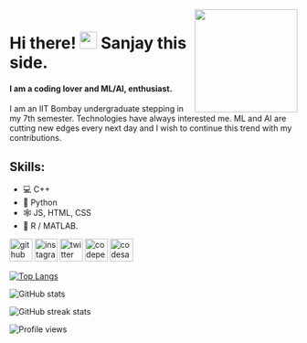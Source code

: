 <img align="right" height="180px" src="https://media.giphy.com/media/VTtANKl0beDFQRLDTh/giphy.gif" />

# Hi there! <img src="https://raw.githubusercontent.com/MartinHeinz/MartinHeinz/master/wave.gif" width="30px" style="max-width:100%;"> Sanjay this side.

#### I am a coding lover and ML/AI, enthusiast.

I am an IIT Bombay undergraduate stepping in my 7th semester. Technologies have always interested me. ML and AI are cutting new edges every next day and I wish to continue this trend with my contributions.



##  Skills:
- 💻 C++ 
- 🐍 Python 
- 🕸 JS, HTML, CSS 
- 🧮 R / MATLAB.



[<img src='https://cdn.jsdelivr.net/npm/simple-icons@3.0.1/icons/github.svg' alt='github' height='40'>](https://github.com/sanjaykazi)  [<img src='https://cdn.jsdelivr.net/npm/simple-icons@3.0.1/icons/instagram.svg' alt='instagram' height='40'>](https://www.instagram.com/sanjay_4.9/)  [<img src='https://cdn.jsdelivr.net/npm/simple-icons@3.0.1/icons/twitter.svg' alt='twitter' height='40'>](https://twitter.com/kazi_sanjay)  [<img src='https://cdn.jsdelivr.net/npm/simple-icons@3.0.1/icons/codepen.svg' alt='codepen' height='40'>](https://codepen.io/sanjaykazi)  [<img src='https://cdn.jsdelivr.net/npm/simple-icons@3.0.1/icons/codesandbox.svg' alt='codesandbox' height='40'>](https://codesandbox.io/u/sanjaykazi)  

[![Top Langs](https://github-readme-stats.vercel.app/api/top-langs/?username=sanjaykazi&theme=radical)](https://github.com/anuraghazra/github-readme-stats)

![GitHub stats](https://github-readme-stats.vercel.app/api?username=sanjaykazi&show_icons=true&theme=radical)    

![GitHub streak stats](https://github-readme-streak-stats.herokuapp.com/?user=sanjaykazi&theme=radical)  

![Profile views](https://gpvc.arturio.dev/sanjaykazi)  
